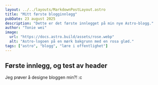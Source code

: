 ```yaml
---
layout: ../../layouts/MarkdownPostLayout.astro
title: "Mitt første blogginnlegg"
pubDate: 23 august 2025
description: "Dette er det første innlegget på min nye Astro-blogg."
author: "Tonie wei"
image:
  url: "https://docs.astro.build/assets/rose.webp"
  alt: "Astro-logoen på en mørk bakgrunn med en rosa glød."
tags: ["astro", "blogg", "lære i offentlighet"]
---
```


<h2>Første innlegg, og test av header</h2>
<p>Jeg prøver å designe bloggen min?! :c</p>
